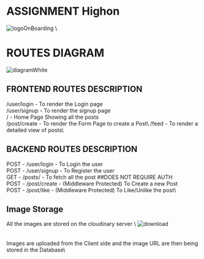# ASSIGNMENT Highon 
![logoOnBoarding](https://github.com/prakharSrivs/HighonFrontend/assets/93509188/1c6bf6fb-848e-4780-9c83-5670ec1a50f5) \


# ROUTES DIAGRAM 


![diagramWhite](https://github.com/prakharSrivs/HighonFrontend/assets/93509188/8f04cdf7-092a-44f3-9d2d-07a756242463)

## FRONTEND ROUTES DESCRIPTION 
/user/login - To render the Login page\
/user/signup - To render the signup page\
/ - Home Page Showing all the posts\
/post/create - To render the Form Page to create a Post\ 
/feed - To render a detailed view of posts\

## BACKEND ROUTES DESCRIPTION 
POST - /user/login - To Login the user\
POST - /user/signup - To Register the user\
GET - /posts/  - To fetch all the post ##DOES NOT REQUIRE AUTH\
POST - /post/create - (Middleware Protected) To Create a new Post\
POST - /post/like - (Middleware Protected) To Like/Unlike the post\

## Image Storage 
All the images are stored on the cloudinary server \ ![download](https://github.com/prakharSrivs/HighonFrontend/assets/93509188/8e3d7fd1-77a6-400d-b179-00c83e0b4ca4) \
\
\
Images are uploaded from the Client side and the image URL are then being stored in the Database\
